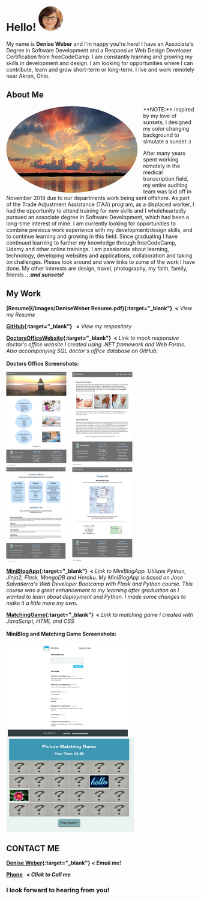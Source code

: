 
# Hello!  <a href="url"><img src="/images/me.png" width="65" height="65" padding="0 30px" margin-top="60px" style="border-radius:50%" alt="picture of Denise" ></a>

My name is **Denise Weber** and I'm happy you're here! I have an Associate's Degree in Software Development and a Responsive Web Design Developer Certification from freeCodeCamp. I am constantly learning and growing my skills in development and design. I am looking for opportunities where I can contribute, learn and grow short-term or long-term. I live and work remotely near Akron, Ohio. 

## About Me
<p><img src="images/sunset.png" alt="picture of sunset" width="350" height="230" style="border-radius:50%; margin-right: 15px; float: left;"/></p>**NOTE:** Inspired by my love of sunsets, I designed my color changing background to simulate a sunset :)

After many years spent working remotely in the medical transcription field, my entire auditing team was laid off in November 2018 due to our departments work being sent offshore. As part of the Trade Adjustment Assistance (TAA) program, as a displaced worker, I had the opportunity to attend training for new skills and I wholeheartedly pursued an associate degree in Software Development, which had been a long-time interest of mine. I am currently looking for opportunities to combine previous work experience with my development/design skills, and to continue learning and growing in this field. Since graduating I have continued learning to further my knowledge through freeCodeCamp, Udemy and other online trainings. I am passionate about learning, technology, developing websites and applications, collaboration and taking on challenges. Please look around and view links to some of the work I have done. My other interests are design, travel, photography, my faith, family, friends **_...and sunsets!_**
<br>
## My Work
**[Resume](/images/DeniseWeber Resume.pdf){:target="_blank"}&nbsp; <** _View my Resume_

**[GitHub](http://github.com/dweber0001){:target="_blank"}&nbsp;&nbsp; <** _View my respository_

**[DoctorsOfficeWebsite](http://yourdoctorsoffice2021.azurewebsites.net){:target="_blank"}&nbsp; <**  _Link to mock responsive doctor's office website I created using .NET framework and Web Forms. Also accompanying SQL doctor's office database on GitHub._  <br>
<br>
**Doctors Office Screenshots:**

<p float="center">
  <img src="/images/home.png" width="160" height="250"> &nbsp;&nbsp;
  <img src="/images/about.png" width="160" height="250"> &nbsp;&nbsp;
  <img src="/images/services.png" width="160" height="250"> &nbsp;&nbsp;
  <img src="/images/contact.png" width="160" height="250"> 
  </p>

**[MiniBlogApp](http://dweber-microblog-app.herokuapp.com){:target="_blank"}&nbsp; <** _Link to MiniBlogApp. Utilizes Python, Jinja2, Flask, MongoDB and Heroku. My MiniBlogApp is based on Jose Salvatierra's Web Developer Bootcamp with Flask and Python course. This course was a great enhancement to my learning after graduation as I wanted to learn about deployment and Python. I made some changes to make it a little more my own._ 

**[MatchingGame](https://deniseweberdev.com/matchGame/){:target="_blank"}&nbsp; <** _Link to matching game I created with JavaScript, HTML and CSS_ <br>
<br>
**MiniBlog and Matching Game Screenshots:**
<p float="left">
&nbsp;<img src="/images/miniblogapp.png" width="320" height="250"> &nbsp;&nbsp;
&nbsp;<img src="/images/PictureMatchingGameJavaScript.PNG" width="340" height="250">&nbsp;
</p> 


## CONTACT ME 
**[Denise Weber](mailto:dweber0001@gmail.com?subject=[GitHub]%20Source%20MyPortfolio){:target="_blank"}&nbsp;<  _Email me!_**

**<a href="tel:330-212-1204">Phone</a> &nbsp; < _Click to Call me_**




### I look forward to hearing from you! 
